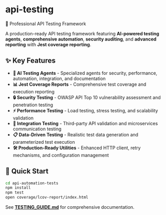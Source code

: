 # api-testing
🚀 Professional API Testing Framework

A production-ready API testing framework featuring **AI-powered testing agents**, **comprehensive automation**, **security auditing**, and **advanced reporting** with **Jest coverage reporting**.

## ✨ Key Features

- **🤖 AI Testing Agents** - Specialized agents for security, performance, automation, integration, and documentation
- **📊 Jest Coverage Reports** - Comprehensive test coverage and execution reporting  
- **🔒 Security Testing** - OWASP API Top 10 vulnerability assessment and penetration testing
- **⚡ Performance Testing** - Load testing, stress testing, and scalability validation
- **🔗 Integration Testing** - Third-party API validation and microservices communication testing
- **📋 Data-Driven Testing** - Realistic test data generation and parameterized test execution
- **🛠️ Production-Ready Utilities** - Enhanced HTTP client, retry mechanisms, and configuration management

## 🚀 Quick Start

```bash
cd api-automation-tests
npm install
npm test
open coverage/lcov-report/index.html
```

See **[TESTING_GUIDE.md](TESTING_GUIDE.md)** for comprehensive documentation.